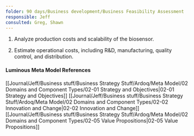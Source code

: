 ```yaml
---
folder: 90 days/Business development/Business Feasibility Assessment
responsible: Jeff
consulted: Greg, Shawn
---
```

1. Analyze production costs and scalability of the biosensor. 

3. Estimate operational costs, including R&D, manufacturing, quality control, and distribution.


#### Luminous Meta Model References

[[Journal/Jeff/Business stuff/Business Strategy Stuff/Ardoq/Meta Model/02 Domains and Component Types/02-01 Strategy and Objectives|02-01 Strategy and Objectives]]
[[Journal/Jeff/Business stuff/Business Strategy Stuff/Ardoq/Meta Model/02 Domains and Component Types/02-02 Innovation and Change|02-02 Innovation and Change]]
[[Journal/Jeff/Business stuff/Business Strategy Stuff/Ardoq/Meta Model/02 Domains and Component Types/02-05 Value Propositions|02-05 Value Propositions]]
